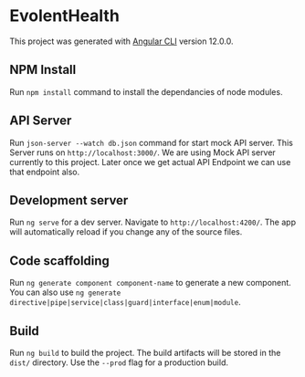 # EvolentHealth

This project was generated with [Angular CLI](https://github.com/angular/angular-cli) version 12.0.0.

## NPM Install

Run `npm install` command to install the dependancies of node modules.
## API Server

Run `json-server --watch db.json` command for start mock API server. This Server runs on `http://localhost:3000/`. We are using Mock API server currently to this project. Later once we get actual API Endpoint we can use that endpoint also.

## Development server

Run `ng serve` for a dev server. Navigate to `http://localhost:4200/`. The app will automatically reload if you change any of the source files.

## Code scaffolding

Run `ng generate component component-name` to generate a new component. You can also use `ng generate directive|pipe|service|class|guard|interface|enum|module`.

## Build

Run `ng build` to build the project. The build artifacts will be stored in the `dist/` directory. Use the `--prod` flag for a production build.

